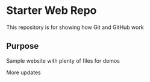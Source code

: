 # Starter Web Repo

This repository is for showing how Git and GitHub work
## Purpose

Sample website with plenty of files for demos

More updates
